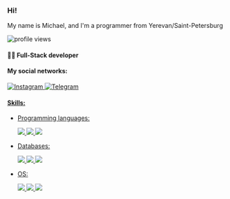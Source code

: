### <h3 align="left">Hi!<br/>
 My name is Michael, and I'm a programmer from Yerevan/Saint-Petersburg</h3>
 
   ![profile views](https://komarev.com/ghpvc/?username=MkhlNzrn&color=blueviolet)

#### 👨‍💻 Full-Stack developer

#### My social networks:

      
   <a href="https://www.instagram.com/nazaryan_am/">
      <img top="0" src="https://img.shields.io/badge/instagram-%23E4405F.svg?style=for-the-badge&logo=Instagram&logoColor=white" alt="Instagram" target="_blank" margin-left="10px">
   <a href="https://t.me/miq_cb">
      <img top="0" src="https://img.shields.io/badge/Telegram-2CA5E0?style=for-the-badge&logo=telegram&logoColor=white" alt="Telegram" target="_blank" margin-left="10px">


#### Skills:

   - Programming languages: 

      <img src="https://img.shields.io/badge/c++%20-%2300599C.svg?&style=for-the-badge&logo=c%2B%2B&ogoColor=white"/> <img src="https://img.shields.io/badge/c%23%20-%23239120.svg?&style=for-the-badge&logo=c-sharp&logoColor=white"/> <img src="https://img.shields.io/badge/java-%23ED8B00.svg?&style=for-the-badge&logo=java&logoColor=black"/>

   - Databases:

      <img src="https://img.shields.io/badge/mysql-%2300f.svg?&style=for-the-badge&logo=mysql&logoColor=white"/> <img src="https://img.shields.io/badge/PostgreSQL-%23336791.svg?&style=for-the-badge&logo=postgresql&logoColor=white"/> <img src ="https://img.shields.io/badge/sqlite-%2307405e.svg?&style=for-the-badge&logo=sqlite&logoColor=white"/>
   - OS:

      <img src="https://img.shields.io/badge/MacOS-%23999999.svg?&style=for-the-badge&logo=apple&logoColor=white"/> <img src="https://img.shields.io/badge/Linux-%23FCC624.svg?&style=for-the-badge&logo=linux&logoColor=black"/> <img src="https://img.shields.io/badge/Windows-%230078D6.svg?&style=for-the-badge&logo=windows&logoColor=white"/>
      
  
   
      
      
      


 
